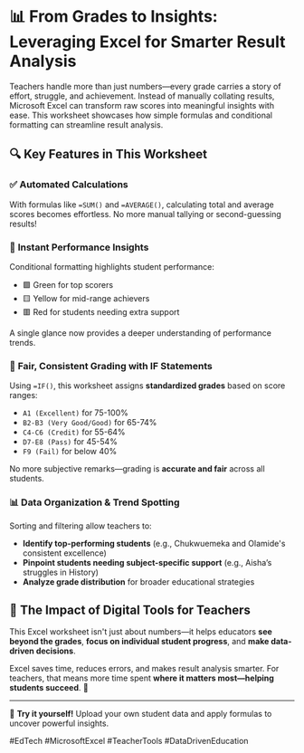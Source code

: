 # 📊 From Grades to Insights: Leveraging Excel for Smarter Result Analysis

Teachers handle more than just numbers—every grade carries a story of effort, struggle, and achievement. Instead of manually collating results, Microsoft Excel can transform raw scores into meaningful insights with ease. This worksheet showcases how simple formulas and conditional formatting can streamline result analysis.

## 🔍 Key Features in This Worksheet

### ✅ **Automated Calculations**
With formulas like `=SUM()` and `=AVERAGE()`, calculating total and average scores becomes effortless. No more manual tallying or second-guessing results!

### 🎨 **Instant Performance Insights**
Conditional formatting highlights student performance:  
- 🟩 Green for top scorers  
- 🟨 Yellow for mid-range achievers  
- 🟥 Red for students needing extra support  

A single glance now provides a deeper understanding of performance trends.

### 🏅 **Fair, Consistent Grading with IF Statements**
Using `=IF()`, this worksheet assigns **standardized grades** based on score ranges:
- `A1 (Excellent)` for 75-100%
- `B2-B3 (Very Good/Good)` for 65-74%
- `C4-C6 (Credit)` for 55-64%
- `D7-E8 (Pass)` for 45-54%
- `F9 (Fail)` for below 40%

No more subjective remarks—grading is **accurate and fair** across all students.

### 📊 **Data Organization & Trend Spotting**
Sorting and filtering allow teachers to:
- **Identify top-performing students** (e.g., Chukwuemeka and Olamide's consistent excellence)  
- **Pinpoint students needing subject-specific support** (e.g., Aisha’s struggles in History)  
- **Analyze grade distribution** for broader educational strategies  

## 🚀 **The Impact of Digital Tools for Teachers**
This Excel worksheet isn't just about numbers—it helps educators **see beyond the grades**, **focus on individual student progress**, and **make data-driven decisions**.

Excel saves time, reduces errors, and makes result analysis smarter. For teachers, that means more time spent **where it matters most—helping students succeed**. 🎯

---

🔗 **Try it yourself!** Upload your own student data and apply formulas to uncover powerful insights.  

#EdTech #MicrosoftExcel #TeacherTools #DataDrivenEducation


